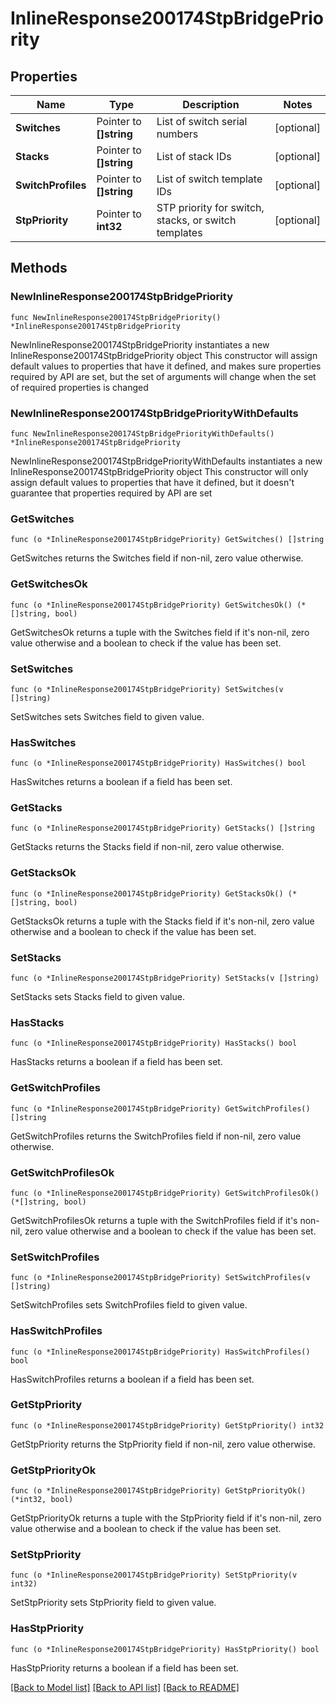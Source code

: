 # InlineResponse200174StpBridgePriority

## Properties

Name | Type | Description | Notes
------------ | ------------- | ------------- | -------------
**Switches** | Pointer to **[]string** | List of switch serial numbers | [optional] 
**Stacks** | Pointer to **[]string** | List of stack IDs | [optional] 
**SwitchProfiles** | Pointer to **[]string** | List of switch template IDs | [optional] 
**StpPriority** | Pointer to **int32** | STP priority for switch, stacks, or switch templates | [optional] 

## Methods

### NewInlineResponse200174StpBridgePriority

`func NewInlineResponse200174StpBridgePriority() *InlineResponse200174StpBridgePriority`

NewInlineResponse200174StpBridgePriority instantiates a new InlineResponse200174StpBridgePriority object
This constructor will assign default values to properties that have it defined,
and makes sure properties required by API are set, but the set of arguments
will change when the set of required properties is changed

### NewInlineResponse200174StpBridgePriorityWithDefaults

`func NewInlineResponse200174StpBridgePriorityWithDefaults() *InlineResponse200174StpBridgePriority`

NewInlineResponse200174StpBridgePriorityWithDefaults instantiates a new InlineResponse200174StpBridgePriority object
This constructor will only assign default values to properties that have it defined,
but it doesn't guarantee that properties required by API are set

### GetSwitches

`func (o *InlineResponse200174StpBridgePriority) GetSwitches() []string`

GetSwitches returns the Switches field if non-nil, zero value otherwise.

### GetSwitchesOk

`func (o *InlineResponse200174StpBridgePriority) GetSwitchesOk() (*[]string, bool)`

GetSwitchesOk returns a tuple with the Switches field if it's non-nil, zero value otherwise
and a boolean to check if the value has been set.

### SetSwitches

`func (o *InlineResponse200174StpBridgePriority) SetSwitches(v []string)`

SetSwitches sets Switches field to given value.

### HasSwitches

`func (o *InlineResponse200174StpBridgePriority) HasSwitches() bool`

HasSwitches returns a boolean if a field has been set.

### GetStacks

`func (o *InlineResponse200174StpBridgePriority) GetStacks() []string`

GetStacks returns the Stacks field if non-nil, zero value otherwise.

### GetStacksOk

`func (o *InlineResponse200174StpBridgePriority) GetStacksOk() (*[]string, bool)`

GetStacksOk returns a tuple with the Stacks field if it's non-nil, zero value otherwise
and a boolean to check if the value has been set.

### SetStacks

`func (o *InlineResponse200174StpBridgePriority) SetStacks(v []string)`

SetStacks sets Stacks field to given value.

### HasStacks

`func (o *InlineResponse200174StpBridgePriority) HasStacks() bool`

HasStacks returns a boolean if a field has been set.

### GetSwitchProfiles

`func (o *InlineResponse200174StpBridgePriority) GetSwitchProfiles() []string`

GetSwitchProfiles returns the SwitchProfiles field if non-nil, zero value otherwise.

### GetSwitchProfilesOk

`func (o *InlineResponse200174StpBridgePriority) GetSwitchProfilesOk() (*[]string, bool)`

GetSwitchProfilesOk returns a tuple with the SwitchProfiles field if it's non-nil, zero value otherwise
and a boolean to check if the value has been set.

### SetSwitchProfiles

`func (o *InlineResponse200174StpBridgePriority) SetSwitchProfiles(v []string)`

SetSwitchProfiles sets SwitchProfiles field to given value.

### HasSwitchProfiles

`func (o *InlineResponse200174StpBridgePriority) HasSwitchProfiles() bool`

HasSwitchProfiles returns a boolean if a field has been set.

### GetStpPriority

`func (o *InlineResponse200174StpBridgePriority) GetStpPriority() int32`

GetStpPriority returns the StpPriority field if non-nil, zero value otherwise.

### GetStpPriorityOk

`func (o *InlineResponse200174StpBridgePriority) GetStpPriorityOk() (*int32, bool)`

GetStpPriorityOk returns a tuple with the StpPriority field if it's non-nil, zero value otherwise
and a boolean to check if the value has been set.

### SetStpPriority

`func (o *InlineResponse200174StpBridgePriority) SetStpPriority(v int32)`

SetStpPriority sets StpPriority field to given value.

### HasStpPriority

`func (o *InlineResponse200174StpBridgePriority) HasStpPriority() bool`

HasStpPriority returns a boolean if a field has been set.


[[Back to Model list]](../README.md#documentation-for-models) [[Back to API list]](../README.md#documentation-for-api-endpoints) [[Back to README]](../README.md)


